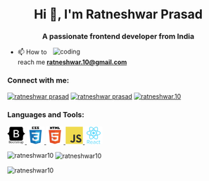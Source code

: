 
<h1 align="center">Hi 👋, I'm Ratneshwar Prasad</h1>

<h3 align="center">A passionate frontend developer from India</h3>
<img align="right" alt="coding"width="400"src="https://media.tenor.com/NOYF3f82b_gAAAAC/programmer.gif">

- 📫 How to reach me **ratneshwar.10@gmail.com**

<h3 align="left">Connect with me:</h3>
<p align="left">
<a href="https://in.linkedin.com/in/ratneshwar-prasad-098255205" target="blank"><img align="center" src="https://raw.githubusercontent.com/rahuldkjain/github-profile-readme-generator/master/src/images/icons/Social/linked-in-alt.svg" alt="ratneshwar prasad" height="30" width="40" /></a>
<a href="https://fb.com/ratneshwar prasad" target="blank"><img align="center" src="https://raw.githubusercontent.com/rahuldkjain/github-profile-readme-generator/master/src/images/icons/Social/facebook.svg" alt="ratneshwar prasad" height="30" width="40" /></a>
<a href="https://instagram.com/ratneshwar.10" target="blank"><img align="center" src="https://raw.githubusercontent.com/rahuldkjain/github-profile-readme-generator/master/src/images/icons/Social/instagram.svg" alt="ratneshwar.10" height="30" width="40" /></a>
</p>

<h3 align="left">Languages and Tools:</h3>
<p align="left"> <a href="https://getbootstrap.com" target="_blank" rel="noreferrer"> <img src="https://raw.githubusercontent.com/devicons/devicon/master/icons/bootstrap/bootstrap-plain-wordmark.svg" alt="bootstrap" width="40" height="40"/> </a> <a href="https://www.w3schools.com/css/" target="_blank" rel="noreferrer"> <img src="https://raw.githubusercontent.com/devicons/devicon/master/icons/css3/css3-original-wordmark.svg" alt="css3" width="40" height="40"/> </a> <a href="https://www.w3.org/html/" target="_blank" rel="noreferrer"> <img src="https://raw.githubusercontent.com/devicons/devicon/master/icons/html5/html5-original-wordmark.svg" alt="html5" width="40" height="40"/> </a> <a href="https://developer.mozilla.org/en-US/docs/Web/JavaScript" target="_blank" rel="noreferrer"> <img src="https://raw.githubusercontent.com/devicons/devicon/master/icons/javascript/javascript-original.svg" alt="javascript" width="40" height="40"/> </a> <a href="https://reactjs.org/" target="_blank" rel="noreferrer"> <img src="https://raw.githubusercontent.com/devicons/devicon/master/icons/react/react-original-wordmark.svg" alt="react" width="40" height="40"/> </a> </p>

<p><img align="left" src="https://github-readme-stats.vercel.app/api/top-langs?username=ratneshwar10&show_icons=true&locale=en&layout=compact" alt="ratneshwar10" /></p>

<p>&nbsp;<img align="center" src="https://github-readme-stats.vercel.app/api?username=ratneshwar10&show_icons=true&locale=en" alt="ratneshwar10" /></p>

<p><img align="center" src="https://github-readme-streak-stats.herokuapp.com/?user=ratneshwar10&" alt="ratneshwar10" /></p>
